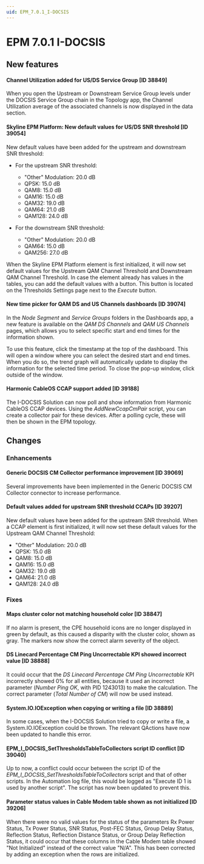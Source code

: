 ```yaml
---
uid: EPM_7.0.1_I-DOCSIS
---
```


# EPM 7.0.1 I-DOCSIS

## New features

#### Channel Utilization added for US/DS Service Group [ID 38849]

When you open the Upstream or Downstream Service Group levels under the DOCSIS Service Group chain in the Topology app, the Channel Utilization average of the associated channels is now displayed in the data section.

#### Skyline EPM Platform: New default values for US/DS SNR threshold [ID 39054]

New default values have been added for the upstream and downstream SNR threshold:

- For the upstream SNR threshold:

  - "Other" Modulation: 20.0 dB
  - QPSK: 15.0 dB
  - QAM8: 15.0 dB
  - QAM16: 15.0 dB
  - QAM32: 19.0 dB
  - QAM64: 21.0 dB
  - QAM128: 24.0 dB

- For the downstream SNR threshold:

  - "Other" Modulation: 20.0 dB
  - QAM64: 15.0 dB
  - QAM256: 27.0 dB

When the Skyline EPM Platform element is first initialized, it will now set default values for the Upstream QAM Channel Threshold and Downstream QAM Channel Threshold. In case the element already has values in the tables, you can add the default values with a button. This button is located on the Thresholds Settings page next to the *Execute* button.

#### New time picker for QAM DS and US Channels dashboards [ID 39074]

In the *Node Segment* and *Service Groups* folders in the Dashboards app, a new feature is available on the *QAM DS Channels* and *QAM US Channels* pages, which allows you to select specific start and end times for the information shown.

To use this feature, click the timestamp at the top of the dashboard. This will open a window where you can select the desired start and end times. When you do so, the trend graph will automatically update to display the information for the selected time period. To close the pop-up window, click outside of the window.

#### Harmonic CableOS CCAP support added [ID 39188]

​The I-DOCSIS Solution can now poll and show information from Harmonic CableOS CCAP devices. Using the *AddNewCcapCmPair* script, you can create a collector pair for these devices. After a polling cycle, these will then be shown in the EPM topology.

## Changes

### Enhancements

#### Generic DOCSIS CM Collector performance improvement [ID 39069]

Several improvements have been implemented in the Generic DOCSIS CM Collector connector to increase performance.

#### Default values added for upstream SNR threshold CCAPs [ID 39207]

New default values have been added for the upstream SNR threshold. When a CCAP element is first initialized, it will now set these default values for the Upstream QAM Channel Threshold:

- "Other" Modulation: 20.0 dB
- QPSK: 15.0 dB
- QAM8: 15.0 dB
- QAM16: 15.0 dB
- QAM32: 19.0 dB
- QAM64: 21.0 dB
- QAM128: 24.0 dB

### Fixes

#### Maps cluster color not matching household color [ID 38847]

If no alarm is present, the CPE household icons are no longer displayed in green by default, as this caused a disparity with the cluster color, shown as gray. The markers now show the correct alarm severity of the object.

#### DS Linecard Percentage CM Ping Uncorrectable KPI showed incorrect value [ID 38888]

It could occur that the *DS Linecard Percentage CM Ping Uncorrectable* KPI incorrectly showed 0% for all entities, because it used an incorrect parameter (*Number Ping OK*, with PID 1243013) to make the calculation. The correct parameter (*Total Number of CM*) will now be used instead.

#### System.IO.IOException when copying or writing a file [ID 38889]

In some cases, when the I-DOCSIS Solution tried to copy or write a file, a System.IO.IOException could be thrown. The relevant QActions have now been updated to handle this error.

#### EPM_I_DOCSIS_SetThresholdsTableToCollectors script ID conflict [ID 39040]

Up to now, a conflict could occur between the script ID of the *EPM_I_DOCSIS_SetThresholdsTableToCollectors* script and that of other scripts. In the Automation log file, this would be logged as "Execute ID 1 is used by another script". The script has now been updated to prevent this.

#### Parameter status values in Cable Modem table shown as not initialized [ID 39206]

When there were no valid values for the status of the parameters Rx Power Status, Tx Power Status, SNR Status, Post-FEC Status, Group Delay Status, Reflection Status, Reflection Distance Status, or Group Delay Reflection Status, it could occur that these columns in the Cable Modem table showed "Not Initialized" instead of the correct value "N/A". This has been corrected by adding an exception when the rows are initialized.
